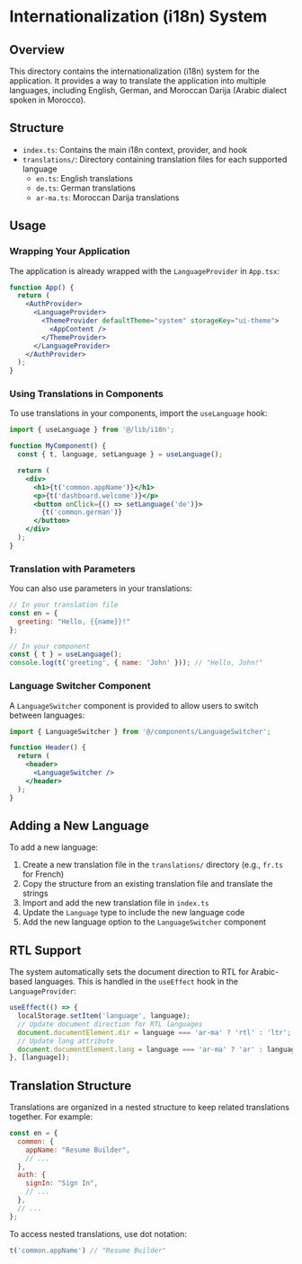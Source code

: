 # Internationalization (i18n) System

## Overview

This directory contains the internationalization (i18n) system for the application. It provides a way to translate the application into multiple languages, including English, German, and Moroccan Darija (Arabic dialect spoken in Morocco).

## Structure

- `index.ts`: Contains the main i18n context, provider, and hook
- `translations/`: Directory containing translation files for each supported language
  - `en.ts`: English translations
  - `de.ts`: German translations
  - `ar-ma.ts`: Moroccan Darija translations

## Usage

### Wrapping Your Application

The application is already wrapped with the `LanguageProvider` in `App.tsx`:

```jsx
function App() {
  return (
    <AuthProvider>
      <LanguageProvider>
        <ThemeProvider defaultTheme="system" storageKey="ui-theme">
          <AppContent />
        </ThemeProvider>
      </LanguageProvider>
    </AuthProvider>
  );
}
```

### Using Translations in Components

To use translations in your components, import the `useLanguage` hook:

```jsx
import { useLanguage } from '@/lib/i18n';

function MyComponent() {
  const { t, language, setLanguage } = useLanguage();

  return (
    <div>
      <h1>{t('common.appName')}</h1>
      <p>{t('dashboard.welcome')}</p>
      <button onClick={() => setLanguage('de')}>
        {t('common.german')}
      </button>
    </div>
  );
}
```

### Translation with Parameters

You can also use parameters in your translations:

```jsx
// In your translation file
const en = {
  greeting: "Hello, {{name}}!"
};

// In your component
const { t } = useLanguage();
console.log(t('greeting', { name: 'John' })); // "Hello, John!"
```

### Language Switcher Component

A `LanguageSwitcher` component is provided to allow users to switch between languages:

```jsx
import { LanguageSwitcher } from '@/components/LanguageSwitcher';

function Header() {
  return (
    <header>
      <LanguageSwitcher />
    </header>
  );
}
```

## Adding a New Language

To add a new language:

1. Create a new translation file in the `translations/` directory (e.g., `fr.ts` for French)
2. Copy the structure from an existing translation file and translate the strings
3. Import and add the new translation file in `index.ts`
4. Update the `Language` type to include the new language code
5. Add the new language option to the `LanguageSwitcher` component

## RTL Support

The system automatically sets the document direction to RTL for Arabic-based languages. This is handled in the `useEffect` hook in the `LanguageProvider`:

```jsx
useEffect(() => {
  localStorage.setItem('language', language);
  // Update document direction for RTL languages
  document.documentElement.dir = language === 'ar-ma' ? 'rtl' : 'ltr';
  // Update lang attribute
  document.documentElement.lang = language === 'ar-ma' ? 'ar' : language;
}, [language]);
```

## Translation Structure

Translations are organized in a nested structure to keep related translations together. For example:

```javascript
const en = {
  common: {
    appName: "Resume Builder",
    // ...
  },
  auth: {
    signIn: "Sign In",
    // ...
  },
  // ...
};
```

To access nested translations, use dot notation:

```jsx
t('common.appName') // "Resume Builder"
```
